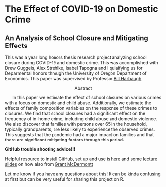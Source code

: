 # The Effect of COVID-19 on Domestic Crime
## An Analysis of School Closure and Mitigating Effects

This was a year long honors thesis research project analyzing school closure during COVID-19 and domestic crime. This was accomplished with Drew Guggeis, Alex Strehlke, Isabel Tapogna and I qulaifying us for Deparmental honors through the University of Oregon Department of Economics. This paper was supervised by Professor [Bill Harbaugh](https://harbaugh.uoregon.edu/) 


<p align="center">
    Abstract
</p>

&nbsp;&nbsp;&nbsp;&nbsp;&nbsp;&nbsp;In this paper we estimate the effect of school closures on various crimes with a focus on domestic and child abuse. Additionally, we estimate the effects of family composition variables on the response of these crimes to closures. We find that school closures had a significant effect on the frequency of in-home crime, including child abuse and domestic violence. We also discover that families with persons over 65 in the household, typically grandparents, are less likely to experience the observed crimes. This suggests that the pandemic had a major impact on families and that there are significant mitigating factors through this period.

**GitHub trouble shooting advice!!!**

Helpful resource to install GitHub, set up and use is [here](https://happygitwithr.com/install-git.html) and some [lecture slides](https://raw.githack.com/uo-ec607/lectures/master/02-git/02-Git.html#1) on how also from [Grant McDermontt](https://grantmcdermott.com/)

Let me know if you have any questions about this! It can be kinda confusing at first but can be very useful for sharing this project on R.

